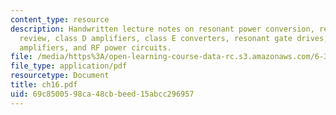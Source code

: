 ```yaml
---
content_type: resource
description: Handwritten lecture notes on resonant power conversion, resonant circuit
  review, class D amplifiers, class E converters, resonant gate drives, multi-stage
  amplifiers, and RF power circuits.
file: /media/https%3A/open-learning-course-data-rc.s3.amazonaws.com/6-334-power-electronics-spring-2007/69c8500598ca48cbbeed15abcc296957_ch16.pdf
file_type: application/pdf
resourcetype: Document
title: ch16.pdf
uid: 69c85005-98ca-48cb-beed-15abcc296957
---
```

